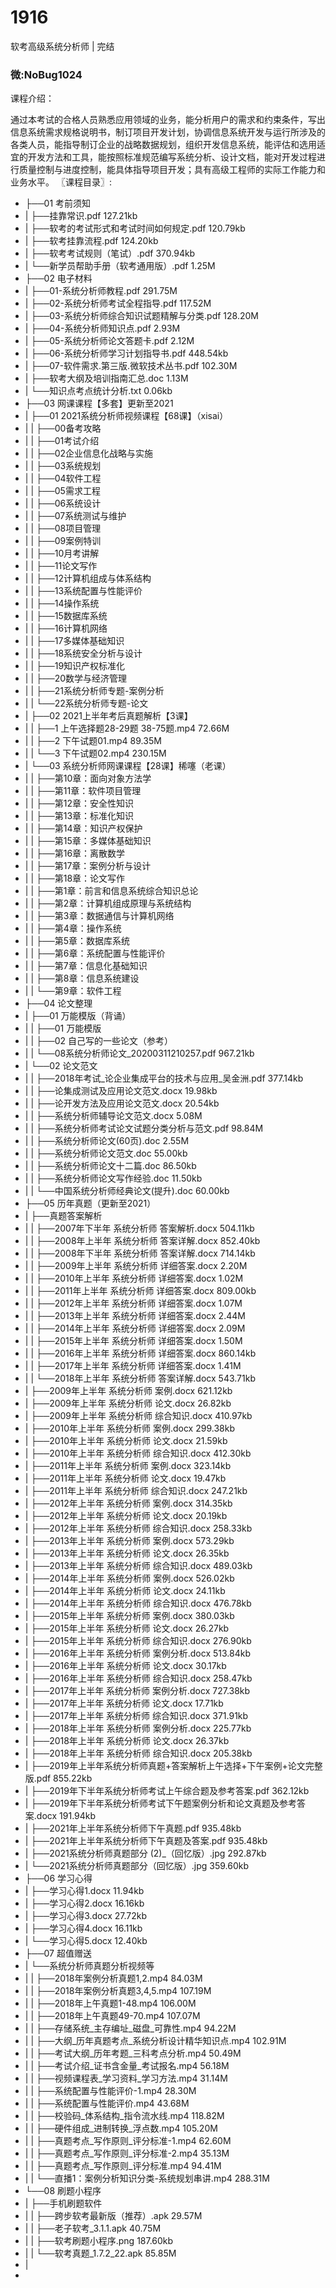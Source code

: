 # 1916
软考高级系统分析师 | 完结
### 微:NoBug1024 


课程介绍：

通过本考试的合格人员熟悉应用领域的业务，能分析用户的需求和约束条件，写出信息系统需求规格说明书，制订项目开发计划，协调信息系统开发与运行所涉及的各类人员，能指导制订企业的战略数据规划，组织开发信息系统，能评估和选用适宜的开发方法和工具，能按照标准规范编写系统分析、设计文档，能对开发过程进行质量控制与进度控制，能具体指导项目开发；具有高级工程师的实际工作能力和业务水平。
〖课程目录〗:

- ├──01 考前须知  
- |   ├──挂靠常识.pdf  127.21kb
- |   ├──软考的考试形式和考试时间如何规定.pdf  120.79kb
- |   ├──软考挂靠流程.pdf  124.20kb
- |   ├──软考考试规则（笔试）.pdf  370.94kb
- |   └──新学员帮助手册（软考通用版）.pdf  1.25M
- ├──02 电子材料  
- |   ├──01-系统分析师教程.pdf  291.75M
- |   ├──02-系统分析师考试全程指导.pdf  117.52M
- |   ├──03-系统分析师综合知识试题精解与分类.pdf  128.20M
- |   ├──04-系统分析师知识点.pdf  2.93M
- |   ├──05-系统分析师论文答题卡.pdf  2.12M
- |   ├──06-系统分析师学习计划指导书.pdf  448.54kb
- |   ├──07-软件需求.第三版.微软技术丛书.pdf  102.30M
- |   ├──软考大纲及培训指南汇总.doc  1.13M
- |   └──知识点考点统计分析.txt  0.06kb
- ├──03 网课课程【多套】更新至2021  
- |   ├──01 2021系统分析师视频课程【68课】（xisai）  
- |   |   ├──00备考攻略  
- |   |   ├──01考试介绍  
- |   |   ├──02企业信息化战略与实施  
- |   |   ├──03系统规划  
- |   |   ├──04软件工程  
- |   |   ├──05需求工程  
- |   |   ├──06系统设计  
- |   |   ├──07系统测试与维护  
- |   |   ├──08项目管理  
- |   |   ├──09案例特训  
- |   |   ├──10月考讲解  
- |   |   ├──11论文写作  
- |   |   ├──12计算机组成与体系结构  
- |   |   ├──13系统配置与性能评价  
- |   |   ├──14操作系统  
- |   |   ├──15数据库系统  
- |   |   ├──16计算机网络  
- |   |   ├──17多媒体基础知识  
- |   |   ├──18系统安全分析与设计  
- |   |   ├──19知识产权标准化  
- |   |   ├──20数学与经济管理  
- |   |   ├──21系统分析师专题-案例分析  
- |   |   └──22系统分析师专题-论文  
- |   ├──02 2021上半年考后真题解析【3课】  
- |   |   ├──1 上午选择题28-29题 38-75题.mp4  72.66M
- |   |   ├──2 下午试题01.mp4  89.35M
- |   |   └──3 下午试题02.mp4  230.15M
- |   └──03 系统分析师网课课程【28课】稀噻（老课）  
- |   |   ├──第10章：面向对象方法学  
- |   |   ├──第11章：软件项目管理  
- |   |   ├──第12章：安全性知识  
- |   |   ├──第13章：标准化知识  
- |   |   ├──第14章：知识产权保护  
- |   |   ├──第15章：多媒体基础知识  
- |   |   ├──第16章：离散数学  
- |   |   ├──第17章：案例分析与设计  
- |   |   ├──第18章：论文写作  
- |   |   ├──第1章：前言和信息系统综合知识总论  
- |   |   ├──第2章：计算机组成原理与系统结构  
- |   |   ├──第3章：数据通信与计算机网络  
- |   |   ├──第4章：操作系统  
- |   |   ├──第5章：数据库系统  
- |   |   ├──第6章：系统配置与性能评价  
- |   |   ├──第7章：信息化基础知识  
- |   |   ├──第8章：信息系统建设  
- |   |   └──第9章：软件工程  
- ├──04 论文整理  
- |   ├──01 万能模版（背诵）  
- |   |   ├──01 万能模版  
- |   |   ├──02 自己写的一些论文（参考）  
- |   |   └──08系统分析师论文_20200311210257.pdf  967.21kb
- |   └──02 论文范文  
- |   |   ├──2018年考试_论企业集成平台的技术与应用_吴金洲.pdf  377.14kb
- |   |   ├──论集成测试及应用论文范文.docx  19.98kb
- |   |   ├──论开发方法及应用论文范文.docx  20.54kb
- |   |   ├──系统分析师辅导论文范文.docx  5.08M
- |   |   ├──系统分析师考试论文试题分类分析与范文.pdf  98.84M
- |   |   ├──系统分析师论文(60页).doc  2.55M
- |   |   ├──系统分析师论文范文.doc  55.00kb
- |   |   ├──系统分析师论文十二篇.doc  86.50kb
- |   |   ├──系统分析师论文写作经验.doc  11.50kb
- |   |   └──中国系统分析师经典论文(提升).doc  60.00kb
- ├──05 历年真题（更新至2021）  
- |   ├──真题答案解析  
- |   |   ├──2007年下半年 系统分析师 答案解析.docx  504.11kb
- |   |   ├──2008年上半年 系统分析师 答案详解.docx  852.40kb
- |   |   ├──2008年下半年 系统分析师 答案详解.docx  714.14kb
- |   |   ├──2009年上半年 系统分析师 详细答案.docx  2.20M
- |   |   ├──2010年上半年 系统分析师 详细答案.docx  1.02M
- |   |   ├──2011年上半年 系统分析师 详细答案.docx  809.00kb
- |   |   ├──2012年上半年 系统分析师 详细答案.docx  1.07M
- |   |   ├──2013年上半年 系统分析师 详细答案.docx  2.44M
- |   |   ├──2014年上半年 系统分析师 详细答案.docx  2.09M
- |   |   ├──2015年上半年 系统分析师 详细答案.docx  1.50M
- |   |   ├──2016年上半年 系统分析师 详细答案.docx  860.14kb
- |   |   ├──2017年上半年 系统分析师 详细答案.docx  1.41M
- |   |   └──2018年上半年 系统分析师 答案详解.docx  543.71kb
- |   ├──2009年上半年 系统分析师 案例.docx  621.12kb
- |   ├──2009年上半年 系统分析师 论文.docx  26.82kb
- |   ├──2009年上半年 系统分析师 综合知识.docx  410.97kb
- |   ├──2010年上半年 系统分析师 案例.docx  299.38kb
- |   ├──2010年上半年 系统分析师 论文.docx  21.59kb
- |   ├──2010年上半年 系统分析师 综合知识.docx  412.30kb
- |   ├──2011年上半年 系统分析师 案例.docx  323.14kb
- |   ├──2011年上半年 系统分析师 论文.docx  19.47kb
- |   ├──2011年上半年 系统分析师 综合知识.docx  247.21kb
- |   ├──2012年上半年 系统分析师 案例.docx  314.35kb
- |   ├──2012年上半年 系统分析师 论文.docx  20.19kb
- |   ├──2012年上半年 系统分析师 综合知识.docx  258.33kb
- |   ├──2013年上半年 系统分析师 案例.docx  573.29kb
- |   ├──2013年上半年 系统分析师 论文.docx  26.35kb
- |   ├──2013年上半年 系统分析师 综合知识.docx  489.03kb
- |   ├──2014年上半年 系统分析师 案例.docx  526.02kb
- |   ├──2014年上半年 系统分析师 论文.docx  24.11kb
- |   ├──2014年上半年 系统分析师 综合知识.docx  476.78kb
- |   ├──2015年上半年 系统分析师 案例.docx  380.03kb
- |   ├──2015年上半年 系统分析师 论文.docx  26.27kb
- |   ├──2015年上半年 系统分析师 综合知识.docx  276.90kb
- |   ├──2016年上半年 系统分析师 案例分析.docx  513.84kb
- |   ├──2016年上半年 系统分析师 论文.docx  30.17kb
- |   ├──2016年上半年 系统分析师 综合知识.docx  258.47kb
- |   ├──2017年上半年 系统分析师 案例分析.docx  727.38kb
- |   ├──2017年上半年 系统分析师 论文.docx  17.71kb
- |   ├──2017年上半年 系统分析师 综合知识.docx  371.91kb
- |   ├──2018年上半年 系统分析师 案例分析.docx  225.77kb
- |   ├──2018年上半年 系统分析师 论文.docx  26.37kb
- |   ├──2018年上半年 系统分析师 综合知识.docx  205.38kb
- |   ├──2019年上半年系统分析师真题+答案解析上午选择+下午案例+论文完整版.pdf  855.22kb
- |   ├──2019年下半年系统分析师考试上午综合题及参考答案.pdf  362.12kb
- |   ├──2019年下半年系统分析师考试下午题案例分析和论文真题及参考答案.docx  191.94kb
- |   ├──2021年上半年系统分析师下午真题.pdf  935.48kb
- |   ├──2021年上半年系统分析师下午真题及答案.pdf  935.48kb
- |   ├──2021系统分析师真题部分 (2)_（回忆版）.jpg  292.87kb
- |   └──2021系统分析师真题部分（回忆版）.jpg  359.60kb
- ├──06 学习心得  
- |   ├──学习心得1.docx  11.94kb
- |   ├──学习心得2.docx  16.16kb
- |   ├──学习心得3.docx  27.72kb
- |   ├──学习心得4.docx  16.11kb
- |   └──学习心得5.docx  12.40kb
- ├──07 超值赠送  
- |   └──系统分析师真题分析视频等  
- |   |   ├──2018年案例分析真题1,2.mp4  84.03M
- |   |   ├──2018年案例分析真题3,4,5.mp4  107.19M
- |   |   ├──2018年上午真题1-48.mp4  106.00M
- |   |   ├──2018年上午真题49-70.mp4  107.07M
- |   |   ├──存储系统_主存编址_磁盘_可靠性.mp4  94.22M
- |   |   ├──大纲_历年真题考点_系统分析设计精华知识点.mp4  102.91M
- |   |   ├──考试大纲_历年考题_三科考点分析.mp4  50.49M
- |   |   ├──考试介绍_证书含金量_考试报名.mp4  56.18M
- |   |   ├──视频课程表_学习资料_学习方法.mp4  31.14M
- |   |   ├──系统配置与性能评价-1.mp4  28.30M
- |   |   ├──系统配置与性能评价.mp4  43.68M
- |   |   ├──校验码_体系结构_指令流水线.mp4  118.82M
- |   |   ├──硬件组成_进制转换_浮点数.mp4  105.20M
- |   |   ├──真题考点_写作原则_评分标准-1.mp4  62.60M
- |   |   ├──真题考点_写作原则_评分标准-2.mp4  35.13M
- |   |   ├──真题考点_写作原则_评分标准.mp4  94.41M
- |   |   └──直播1：案例分析知识分类-系统规划串讲.mp4  288.31M
- └──08 刷题小程序  
- |   ├──手机刷题软件  
- |   |   ├──跨步软考最新版（推荐）.apk  29.57M
- |   |   ├──老子软考_3.1.1.apk  40.75M
- |   |   ├──软考刷题小程序.png  187.60kb
- |   |   └──软考真题_1.7.2_22.apk  85.85M
- |   
- 
